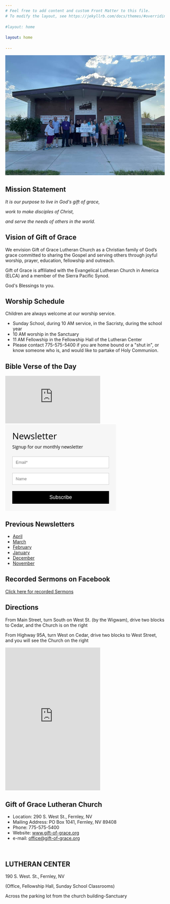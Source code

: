 ```yaml
---
# Feel free to add content and custom Front Matter to this file.
# To modify the layout, see https://jekyllrb.com/docs/themes/#overriding-theme-defaults

#layout: home

layout: home

---
```


![Gift of Grace](images/church-8-2-21_orig.jpg)

## Mission Statement

_It is our purpose to live in God's gift of grace,_

_work to make disciples of Christ,_

_and serve the needs of others in the world._

## Vision of Gift of Grace

​We envision Gift of Grace Lutheran Church as a Christian family of God’s grace committed to sharing the Gospel and serving others through joyful worship, prayer, education, fellowship and outreach.  

Gift of Grace is affiliated with the Evangelical Lutheran Church in America (ELCA) and a member of the Sierra Pacific Synod.

God's Blessings to you.

## Worship Schedule

Children are always welcome at our worship service.
* Sunday School, during 10 AM  service, in the Sacristy, during the school year
* ​10 AM worship in the Sanctuary 
* 11 AM Fellowship in the Fellowship Hall of the Lutheran Center
* Please contact 775-575-5400 if you are home bound or a "shut in", or know someone who is, and would like to partake of Holy Communion.

## Bible Verse of the Day

<script type="text/javascript" language="JavaScript" src="https://www.biblegateway.com/votd/votd.write.callback.js"> 
</script>
<script type="text/javascript" language="JavaScript" src="https://www.biblegateway.com/votd/get?format=json&version=NIV&callback=BG.votdWriteCallback"> 
</script>
<!-- alternative for no javascript -->
<noscript>
<iframe framespacing="0" frameborder="no" src="https://www.biblegateway.com/votd/get?format=html&version=NIV">View Verse of the Day</iframe> 
</noscript>

<style>
    @import url('https://fonts.googleapis.com/css?family=Open+Sans:400,400i,700,700i&subset=cyrillic,cyrillic-ext,latin-ext');
    #mlb2-7551942,
    #mlb2-7551942 *,
    #mlb2-7551942 a:hover,
    #mlb2-7551942 a:visited,
    #mlb2-7551942 a:focus,
    #mlb2-7551942 a:active {
        overflow: visible;
        position: static;
        background: none;
        border: none;
        bottom: auto;
        clear: none;
        cursor: default;
        float: none;
        letter-spacing: normal;
        line-height: normal;
        text-align: left;
        text-indent: 0;
        text-transform: none;
        visibility: visible;
        white-space: normal;
        max-height: none;
        max-width: none;
        left: auto;
        min-height: 0;
        min-width: 0;
        right: auto;
        top: auto;
        width: auto;
        z-index: auto;
        text-shadow: none;
        box-shadow: none;
        outline: medium none;
    }
    
    #mlb2-7551942 a:hover {
        cursor: pointer !important;
    }
    
    #mlb2-7551942 h4 {
        font-weight: normal;
    }
    
    #mlb2-7551942 .subscribe-form {
        padding: 20px;
        width: 350px !important;
        border: 2px solid #F6F6F6 !important;
        background: #f6f6f6 none !important;
        border-radius: 0px !important;
        box-sizing: border-box !important;
    }
    
    #mlb2-7551942 .ml-block-form {
        margin-bottom: 0px;
    }
    
    #mlb2-7551942 .subscribe-form .form-section {
        margin-bottom: 20px;
        width: 100%;
    }
    
    #mlb2-7551942 .subscribe-form .form-section.mb10 {
        margin-bottom: 10px;
        float: left;
    }
    
    #mlb2-7551942 .subscribe-form .form-section.mb0 {
        margin-bottom: 0px;
    }
    
    #mlb2-7551942 .subscribe-form .form-section h4 {
        margin: 0px 0px 10px 0px !important;
        padding: 0px !important;
        color: #000000 !important;
        font-family: 'Open Sans', sans-serif !important;
        font-size: 28px !important;
        line-height: 100%;
        text-align: left !important;
    }
    
    #mlb2-7551942 .subscribe-form .form-section p,
    #mlb2-7551942 .subscribe-form .form-section li {
        line-height: 150%;
        padding: 0px !important;
        margin: 0px 0px 10px 0px;
        color: #000000 !important;
        font-family: 'Open Sans', sans-serif !important;
        font-size: 14px !important;
    }
    
    #mlb2-7551942 .subscribe-form .form-section a {
        font-size: 14px !important;
    }
    
    #mlb2-7551942 .subscribe-form .form-section .confirmation_checkbox {
        line-height: 150%;
        padding: 0px !important;
        margin: 0px 0px 15px 0px !important;
        color: #000000 !important;
        font-family: 'Open Sans', sans-serif !important;
        font-size: 12px !important;
        font-weight: normal !important;
    }
    
    #mlb2-7551942 .subscribe-form .form-section .confirmation_checkbox input[type="checkbox"] {
        margin-right: 5px !important;
    }
    
    #mlb2-7551942 .subscribe-form .form-section .form-group {
        margin-bottom: 15px;
    }
    
    #mlb2-7551942 .subscribe-form .form-section .form-group label {
        float: left;
        margin-bottom: 10px;
        width: 100%;
        line-height: 100%;
        color: #000000 !important;
        font-family: 'Open Sans', sans-serif !important;
        font-size: 14px !important;
    }
    
    #mlb2-7551942 .subscribe-form .form-section .checkbox {
        width: 100%;
        margin: 0px 0px 10px 0px;
    }
    
    #mlb2-7551942 .subscribe-form .form-section .checkbox label {
        color: #000000 !important;
        font-family: 'Open Sans', sans-serif !important;
        font-size: 14px !important;
    }
    
    #mlb2-7551942 .subscribe-form .form-section .checkbox input {
        margin: 0px 5px 0px 0px;
    }
    
    #mlb2-7551942 .subscribe-form .form-section .checkbox input[type=checkbox] {
        -webkit-appearance: checkbox;
        opacity: 1;
    }
    
    #mlb2-7551942.ml-subscribe-form .form-group .form-control {
        width: 100%;
        font-size: 13px;
        padding: 10px 10px;
        height: auto;
        font-family: Arial;
        border-radius: 0px;
        border: 1px solid #cccccc !important;
        color: #000000 !important;
        background-color: #FFFFFF !important;
        -webkit-box-sizing: border-box;
        -moz-box-sizing: border-box;
        box-sizing: border-box;
        clear: left;
    }
    
    #mlb2-7551942.ml-subscribe-form button {
        border: none !important;
        cursor: pointer !important;
        width: 100% !important;
        border-radius: 0px !important;
        height: 40px !important;
        background-color: #000000 !important;
        color: #FFFFFF !important;
        font-family: 'Arial', sans-serif !important;
        font-size: 16px !important;
        text-align: center !important;
        padding: 0 !important;
        margin: 0 !important;
        position: relative!important;
    }
    
    #mlb2-7551942.ml-subscribe-form button.gradient-on {
        background: -webkit-linear-gradient(top, rgba(0, 0, 0, 0) 0%, rgba(0, 0, 0, 0.2) 100%);
        background: -o-linear-gradient(top, rgba(0, 0, 0, 0) 0%, rgba(0, 0, 0, 0.2) 100%);
        background: -moz-linear-gradient(top, rgba(0, 0, 0, 0) 0%, rgba(0, 0, 0, 0.2) 100%);
        background: linear-gradient(top, rgba(0, 0, 0, 0) 0%, rgba(0, 0, 0, 0.2) 100%);
    }
    
    #mlb2-7551942.ml-subscribe-form button.gradient-on:hover {
        background: -webkit-linear-gradient(top, rgba(0, 0, 0, 0) 0%, rgba(0, 0, 0, 0.3) 100%);
        background: -o-linear-gradient(top, rgba(0, 0, 0, 0) 0%, rgba(0, 0, 0, 0.3) 100%);
        background: -moz-linear-gradient(top, rgba(0, 0, 0, 0) 0%, rgba(0, 0, 0, 0.3) 100%);
        background: linear-gradient(top, rgba(0, 0, 0, 0) 0%, rgba(0, 0, 0, 0.3) 100%);
    }
    
    #mlb2-7551942.ml-subscribe-form button[disabled] {
        cursor: not-allowed!important;
    }
    
    #mlb2-7551942.ml-subscribe-form .form-section.ml-error label {
        color: red!important;
    }
    
    #mlb2-7551942.ml-subscribe-form .form-group.ml-error label {
        color: red!important;
    }
    
    #mlb2-7551942.ml-subscribe-form .form-group.ml-error .form-control {
        border-color: red!important;
    }
    
    @media (max-width: 768px) {
        #mlb2-7551942 {
            width: 100% !important;
        }
        #mlb2-7551942 form.ml-block-form,
        #mlb2-7551942.ml-subscribe-form .subscribe-form {
            width: 100% !important;
        }
    }
</style>
<div id="mlb2-7551942" class="ml-subscribe-form ml-subscribe-form-7551942">
    <div class="ml-vertical-align-center">
        <div class="subscribe-form ml-block-success" style="display:none">
            <div class="form-section">
                <h4>Newsletter</h4>
                <p>Thank you! You have successfully subscribed to our newsletter.</p>
            </div>
        </div>
        <form class="ml-block-form" action="https://app.mailerlite.com/webforms/submit/c6s3b1" data-id="735640" data-code="c6s3b1" method="POST" target="_blank">
            <div class="subscribe-form">
                <div class="form-section mb10">
                    <h4>Newsletter</h4>
                    <p>Signup for our monthly newsletter</p>
                </div>
                <div class="form-section">
                    <div class="form-group ml-field-email ml-validate-required ml-validate-email">
                        <input type="email" name="fields[email]" class="form-control" placeholder="Email*" value="" autocomplete="email" x-autocompletetype="email" spellcheck="false" autocapitalize="off" autocorrect="off">
                    </div>
                    <div class="form-group ml-field-name">
                        <input type="text" name="fields[name]" class="form-control" placeholder="Name" value="" autocomplete="name" x-autocompletetype="name" spellcheck="false" autocapitalize="off" autocorrect="off">
                    </div>
                </div>
                <input type="hidden" name="ml-submit" value="1" />
                <button type="submit" class="primary">
                    Subscribe
                </button>
                <button disabled="disabled" style="display: none;" type="button" class="loading">
                    <img src="https://static.mailerlite.com/images/rolling@2x.gif" width="20" height="20" style="width: 20px; height: 20px;">
                </button>
            </div>
        </form>
        <script>
            function ml_webform_success_7551942() {
                var $ = ml_jQuery || jQuery;

                $('.ml-subscribe-form-7551942 .ml-block-success').show();
                $('.ml-subscribe-form-7551942 .ml-block-form').hide();
            };
        </script>
    </div>
</div>
<script type="text/javascript" src="https://static.mailerlite.com/js/w/webforms.min.js?v3772b61f1ec61c541c401d4eadfdd02f"></script>

## Previous Newsletters

* [April](https://preview.mailerlite.io/preview/623765/emails/114193297578132966)
* [March](https://preview.mailerlite.io/preview/623765/emails/111662424036214391)
* [February](https://preview.mailerlite.io/preview/623765/emails/109680534196586271)
* [January](https://preview.mailerlite.io/preview/623765/emails/106431247018886917)
* [December](https://preview.mailerlite.io/preview/623765/emails/103704768707299127)
* [November](https://preview.mailerlite.io/preview/623765/emails/100898546199299953)

## Recorded Sermons on Facebook

[Click here for recorded Sermons](https://www.facebook.com/watch/giftofgracefernley/)

## Directions

From Main Street, turn South on West St. (by the Wigwam), drive two blocks to Cedar, and the Church is on the right

From Highway 95A, turn West on Cedar, drive two blocks to West Street, and you will see the Church on the right

<iframe src="https://www.google.com/maps/embed?pb=!1m18!1m12!1m3!1d1292.4275151147262!2d-119.25454969810093!3d39.6063045100499!2m3!1f0!2f0!3f0!3m2!1i1024!2i768!4f13.1!3m3!1m2!1s0x8098dd5f71a2eceb%3A0xb3668edf7d9fc94a!2sGift+of+Grace+Lutheran!5e0!3m2!1sen!2sus!4v1519624704069" width="1000" height="450" frameborder="0" style="border:0" allowfullscreen></iframe>

## Gift of Grace Lutheran Church

* Location:  290 S. West St., Fernley, NV
* Mailing Address: PO Box 1041, Fernley, NV 89408
* Phone:  775-575-5400
* Website:  www.gift-of-grace.org
* e-mail: office@gift-of-grace.org

​
## LUTHERAN CENTER

190 S. West. St., Fernley, NV

(Office, Fellowship Hall, Sunday School Classrooms)

Across the parking lot from the church building-Sanctuary
